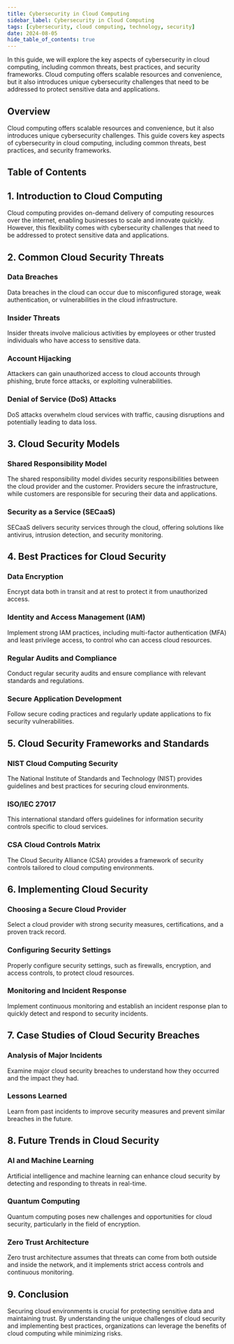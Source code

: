 ```yaml
---
title: Cybersecurity in Cloud Computing
sidebar_label: Cybersecurity in Cloud Computing
tags: [cybersecurity, cloud computing, technology, security]
date: 2024-08-05
hide_table_of_contents: true
---
```


In this guide, we will explore the key aspects of cybersecurity in cloud computing, including common threats, best practices, and security frameworks. Cloud computing offers scalable resources and convenience, but it also introduces unique cybersecurity challenges that need to be addressed to protect sensitive data and applications.

<!-- truncate -->

## Overview

Cloud computing offers scalable resources and convenience, but it also introduces unique cybersecurity challenges. This guide covers key aspects of cybersecurity in cloud computing, including common threats, best practices, and security frameworks.

## Table of Contents

## 1. Introduction to Cloud Computing

Cloud computing provides on-demand delivery of computing resources over the internet, enabling businesses to scale and innovate quickly. However, this flexibility comes with cybersecurity challenges that need to be addressed to protect sensitive data and applications.

## 2. Common Cloud Security Threats

### Data Breaches

Data breaches in the cloud can occur due to misconfigured storage, weak authentication, or vulnerabilities in the cloud infrastructure.

### Insider Threats

Insider threats involve malicious activities by employees or other trusted individuals who have access to sensitive data.

### Account Hijacking

Attackers can gain unauthorized access to cloud accounts through phishing, brute force attacks, or exploiting vulnerabilities.

### Denial of Service (DoS) Attacks

DoS attacks overwhelm cloud services with traffic, causing disruptions and potentially leading to data loss.

## 3. Cloud Security Models

### Shared Responsibility Model

The shared responsibility model divides security responsibilities between the cloud provider and the customer. Providers secure the infrastructure, while customers are responsible for securing their data and applications.

### Security as a Service (SECaaS)

SECaaS delivers security services through the cloud, offering solutions like antivirus, intrusion detection, and security monitoring.

## 4. Best Practices for Cloud Security

### Data Encryption

Encrypt data both in transit and at rest to protect it from unauthorized access.

### Identity and Access Management (IAM)

Implement strong IAM practices, including multi-factor authentication (MFA) and least privilege access, to control who can access cloud resources.

### Regular Audits and Compliance

Conduct regular security audits and ensure compliance with relevant standards and regulations.

### Secure Application Development

Follow secure coding practices and regularly update applications to fix security vulnerabilities.

## 5. Cloud Security Frameworks and Standards

### NIST Cloud Computing Security

The National Institute of Standards and Technology (NIST) provides guidelines and best practices for securing cloud environments.

### ISO/IEC 27017

This international standard offers guidelines for information security controls specific to cloud services.

### CSA Cloud Controls Matrix

The Cloud Security Alliance (CSA) provides a framework of security controls tailored to cloud computing environments.

## 6. Implementing Cloud Security

### Choosing a Secure Cloud Provider

Select a cloud provider with strong security measures, certifications, and a proven track record.

### Configuring Security Settings

Properly configure security settings, such as firewalls, encryption, and access controls, to protect cloud resources.

### Monitoring and Incident Response

Implement continuous monitoring and establish an incident response plan to quickly detect and respond to security incidents.

## 7. Case Studies of Cloud Security Breaches

### Analysis of Major Incidents

Examine major cloud security breaches to understand how they occurred and the impact they had.

### Lessons Learned

Learn from past incidents to improve security measures and prevent similar breaches in the future.

## 8. Future Trends in Cloud Security

### AI and Machine Learning

Artificial intelligence and machine learning can enhance cloud security by detecting and responding to threats in real-time.

### Quantum Computing

Quantum computing poses new challenges and opportunities for cloud security, particularly in the field of encryption.

### Zero Trust Architecture

Zero trust architecture assumes that threats can come from both outside and inside the network, and it implements strict access controls and continuous monitoring.

## 9. Conclusion

Securing cloud environments is crucial for protecting sensitive data and maintaining trust. By understanding the unique challenges of cloud security and implementing best practices, organizations can leverage the benefits of cloud computing while minimizing risks.
